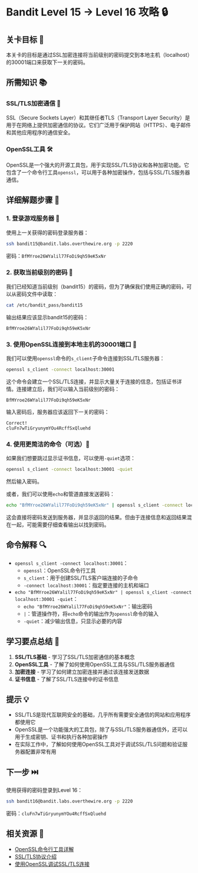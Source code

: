 # Bandit Level 15 → Level 16 攻略 🔒

## 关卡目标 🎯

本关卡的目标是通过SSL加密连接将当前级别的密码提交到本地主机（localhost）的30001端口来获取下一关的密码。

## 所需知识 📚

### SSL/TLS加密通信 🔐

SSL（Secure Sockets Layer）和其继任者TLS（Transport Layer Security）是用于在网络上提供加密通信的协议。它们广泛用于保护网站（HTTPS）、电子邮件和其他应用程序的通信安全。

### OpenSSL工具 🛠️

OpenSSL是一个强大的开源工具包，用于实现SSL/TLS协议和各种加密功能。它包含了一个命令行工具`openssl`，可以用于各种加密操作，包括与SSL/TLS服务器通信。

## 详细解题步骤 📝

### 1. 登录游戏服务器 🔐

使用上一关获得的密码登录服务器：

```bash
ssh bandit15@bandit.labs.overthewire.org -p 2220
```

密码：`BfMYroe26WYalil77FoDi9qh59eK5xNr`

### 2. 获取当前级别的密码 🔑

我们已经知道当前级别（bandit15）的密码，但为了确保我们使用正确的密码，可以从密码文件中读取：

```bash
cat /etc/bandit_pass/bandit15
```

输出结果应该显示bandit15的密码：

```
BfMYroe26WYalil77FoDi9qh59eK5xNr
```

### 3. 使用OpenSSL连接到本地主机的30001端口 🔌

我们可以使用`openssl`命令的`s_client`子命令连接到SSL/TLS服务器：

```bash
openssl s_client -connect localhost:30001
```

这个命令会建立一个SSL/TLS连接，并显示大量关于连接的信息，包括证书详情。连接建立后，我们可以输入当前级别的密码：

```
BfMYroe26WYalil77FoDi9qh59eK5xNr
```

输入密码后，服务器应该返回下一关的密码：

```
Correct!
cluFn7wTiGryunymYOu4RcffSxQluehd
```

### 4. 使用更简洁的命令（可选）🔄

如果我们想要跳过显示证书信息，可以使用`-quiet`选项：

```bash
openssl s_client -connect localhost:30001 -quiet
```

然后输入密码。

或者，我们可以使用`echo`和管道直接发送密码：

```bash
echo "BfMYroe26WYalil77FoDi9qh59eK5xNr" | openssl s_client -connect localhost:30001 -quiet
```

这会直接将密码发送到服务器，并显示返回的结果。但由于连接信息和返回结果混在一起，可能需要仔细查看输出以找到密码。

## 命令解释 🔍

- `openssl s_client -connect localhost:30001`：
  - `openssl`：OpenSSL命令行工具
  - `s_client`：用于创建SSL/TLS客户端连接的子命令
  - `-connect localhost:30001`：指定要连接的主机和端口
- `echo "BfMYroe26WYalil77FoDi9qh59eK5xNr" | openssl s_client -connect localhost:30001 -quiet`：
  - `echo "BfMYroe26WYalil77FoDi9qh59eK5xNr"`：输出密码
  - `|`：管道操作符，将`echo`命令的输出作为`openssl`命令的输入
  - `-quiet`：减少输出信息，只显示必要的内容

## 学习要点总结 📌

1. **SSL/TLS基础** - 学习了SSL/TLS加密通信的基本概念
2. **OpenSSL工具** - 了解了如何使用OpenSSL工具与SSL/TLS服务器通信
3. **加密连接** - 学习了如何建立加密连接并通过该连接发送数据
4. **证书信息** - 了解了SSL/TLS连接中的证书信息

## 提示 💡

- SSL/TLS是现代互联网安全的基础，几乎所有需要安全通信的网站和应用程序都使用它
- OpenSSL是一个功能强大的工具包，除了与SSL/TLS服务器通信外，还可以用于生成密钥、证书和执行各种加密操作
- 在实际工作中，了解如何使用OpenSSL工具对于调试SSL/TLS问题和验证服务器配置非常有用

## 下一步 ⏭️

使用获得的密码登录到Level 16：

```bash
ssh bandit16@bandit.labs.overthewire.org -p 2220
```

密码：`cluFn7wTiGryunymYOu4RcffSxQluehd`

## 相关资源 🔗

- [OpenSSL命令行工具详解](./resource/level_16/OpenSSL命令行工具详解.md)
- [SSL/TLS协议介绍](./resource/level_16/SSL_TLS协议介绍.md)
- [使用OpenSSL调试SSL/TLS连接](./resource/level_16/OpenSSL调试SSL_TLS连接.md)

